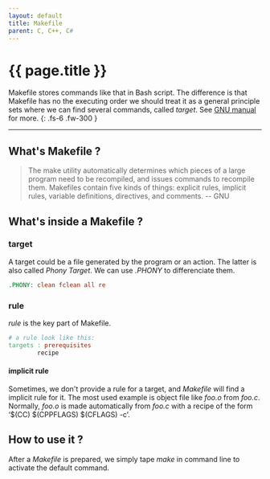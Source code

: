 ```yaml
---
layout: default 
title: Makefile
parent: C, C++, C# 
---
```


# {{ page.title }}

Makefile stores commands like that in Bash script. The difference is that Makefile has no the executing order we should treat it as a general principle sets where we can find several commands, called _target_.  See [GNU manual](https://www.gnu.org/software/make/manual/make.html#Rule-Introduction) for more.
{: .fs-6 .fw-300 }

---

## What's Makefile ?

> The make utility automatically determines which pieces of a large program need to be recompiled, and issues commands to recompile them. Makefiles contain five kinds of things: explicit rules, implicit rules, variable definitions, directives, and comments. -- GNU

## What's inside a Makefile ?

### target

A target could be a file generated by the program or an action. The latter is also called *Phony Target*. We can use _.PHONY_ to differenciate them.


```Makefile
.PHONY: clean fclean all re
```

### rule

_rule_ is the key part of Makefile.

```Makefile
# a rule look like this:
targets : prerequisites
        recipe
```

#### implicit rule

Sometimes, we don't provide a rule for a target, and _Makefile_ will find a implicit rule for it. The most used example is object file like _foo.o_ from _foo.c_. Normally, _foo.o_ is made automatically from _foo.c_ with a recipe of the form ‘$(CC) $(CPPFLAGS) $(CFLAGS) -c’.

## How to use it ?

After a _Makefile_ is prepared, we simply tape _make_ in command line to activate the default command.
